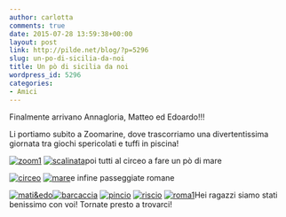 ```yaml
---
author: carlotta
comments: true
date: 2015-07-28 13:59:38+00:00
layout: post
link: http://pilde.net/blog/?p=5296
slug: un-po-di-sicilia-da-noi
title: Un pò di sicilia da noi
wordpress_id: 5296
categories:
- Amici
---
```


Finalmente arrivano Annagloria, Matteo ed Edoardo!!!

Li portiamo subito a Zoomarine, dove trascorriamo una divertentissima giornata tra giochi spericolati e tuffi in piscina!

[![zoom1](http://pilde.net/blog/wp-content/uploads/2015/09/zoom1.jpg)](http://pilde.net/blog/wp-content/uploads/2015/09/zoom1.jpg) [![scalinata](http://pilde.net/blog/wp-content/uploads/2015/09/scalinata.jpg)](http://pilde.net/blog/wp-content/uploads/2015/09/scalinata.jpg)poi tutti al circeo a fare un pò di mare

[![circeo](http://pilde.net/blog/wp-content/uploads/2015/09/circeo.jpg)](http://pilde.net/blog/wp-content/uploads/2015/09/circeo.jpg) [![mare](http://pilde.net/blog/wp-content/uploads/2015/09/mare.jpg)](http://pilde.net/blog/wp-content/uploads/2015/09/mare.jpg)e infine passeggiate romane

[![mati&edo](http://pilde.net/blog/wp-content/uploads/2015/09/matiedo.jpg)](http://pilde.net/blog/wp-content/uploads/2015/09/matiedo.jpg)[![barcaccia](http://pilde.net/blog/wp-content/uploads/2015/09/barcaccia.jpg)](http://pilde.net/blog/wp-content/uploads/2015/09/barcaccia.jpg) [![pincio](http://pilde.net/blog/wp-content/uploads/2015/09/pincio.jpg)](http://pilde.net/blog/wp-content/uploads/2015/09/pincio.jpg) [![riscio](http://pilde.net/blog/wp-content/uploads/2015/09/riscio.jpg)](http://pilde.net/blog/wp-content/uploads/2015/09/riscio.jpg) [![roma1](http://pilde.net/blog/wp-content/uploads/2015/09/roma1.jpg)](http://pilde.net/blog/wp-content/uploads/2015/09/roma1.jpg)Hei ragazzi siamo stati benissimo con voi! Tornate presto a trovarci!
